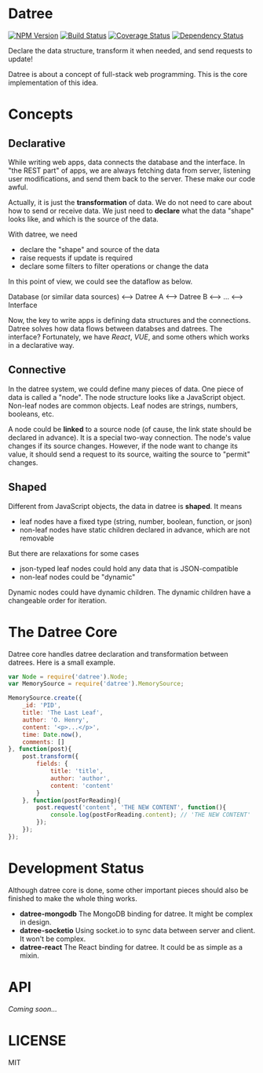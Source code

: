 # Datree #

[![NPM Version](https://img.shields.io/npm/v/datree.svg)](https://npmjs.com/package/datree)
[![Build Status](https://travis-ci.org/LastLeaf/datree.svg?branch=master)](https://travis-ci.org/LastLeaf/datree)
[![Coverage Status](https://coveralls.io/repos/github/LastLeaf/datree/badge.svg?branch=master)](https://coveralls.io/github/LastLeaf/datree?branch=master)
[![Dependency Status](https://www.versioneye.com/user/projects/573c9985ce8d0e004737216a/badge.svg)](https://www.versioneye.com/user/projects/573c9985ce8d0e004737216a)

Declare the data structure, transform it when needed, and send requests to update!

Datree is about a concept of full-stack web programming. This is the core implementation of this idea.

# Concepts #

## Declarative ##

While writing web apps, data connects the database and the interface.
In "the REST part" of apps, we are always fetching data from server, listening user modifications, and send them back to the server.
These make our code awful.

Actually, it is just the **transformation** of data.
We do not need to care about how to send or receive data.
We just need to **declare** what the data "shape" looks like, and which is the source of the data.

With datree, we need

* declare the "shape" and source of the data
* raise requests if update is required
* declare some filters to filter operations or change the data

In this point of view, we could see the dataflow as below.

Database (or similar data sources) <--> Datree A <--> Datree B <--> ... <--> Interface

Now, the key to write apps is defining data structures and the connections.
Datree solves how data flows between databses and datrees.
The interface? Fortunately, we have *React*, *VUE*, and some others which works in a declarative way.

## Connective ##

In the datree system, we could define many pieces of data. One piece of data is called a "node".
The node structure looks like a JavaScript object.
Non-leaf nodes are common objects. Leaf nodes are strings, numbers, booleans, etc.

A node could be **linked** to a source node (of cause, the link state should be declared in advance).
It is a special two-way connection. The node's value changes if its source changes.
However, if the node want to change its value, it should send a request to its source, waiting the source to "permit" changes.

## Shaped ##

Different from JavaScript objects, the data in datree is **shaped**. It means

* leaf nodes have a fixed type (string, number, boolean, function, or json)
* non-leaf nodes have static children declared in advance, which are not removable

But there are relaxations for some cases

* json-typed leaf nodes could hold any data that is JSON-compatible
* non-leaf nodes could be "dynamic"

Dynamic nodes could have dynamic children.
The dynamic children have a changeable order for iteration.

# The Datree Core #

Datree core handles datree declaration and transformation between datrees. Here is a small example.

```js
var Node = require('datree').Node;
var MemorySource = require('datree').MemorySource;

MemorySource.create({
    _id: 'PID',
    title: 'The Last Leaf',
    author: 'O. Henry',
    content: '<p>...</p>',
    time: Date.now(),
    comments: []
}, function(post){
    post.transform({
        fields: {
            title: 'title',
            author: 'author',
            content: 'content'
        }
    }, function(postForReading){
        post.request('content', 'THE NEW CONTENT', function(){
            console.log(postForReading.content); // 'THE NEW CONTENT'
        });
    });
});
```

# Development Status #

Although datree core is done, some other important pieces should also be finished to make the whole thing works.

* **datree-mongodb** The MongoDB binding for datree. It might be complex in design.
* **datree-socketio** Using socket.io to sync data between server and client. It won't be complex.
* **datree-react** The React binding for datree. It could be as simple as a mixin.

# API #

*Coming soon...*

# LICENSE #

MIT
